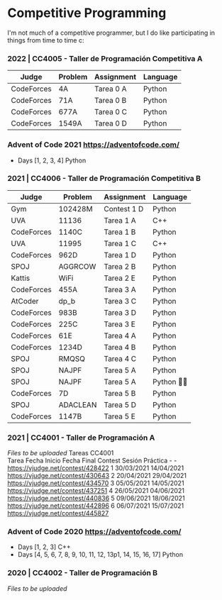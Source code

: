 # Competitive Programming

I'm not much of a competitive programmer, but I do like participating in things from time to time c:

### 2022 | CC4005 - Taller de Programación Competitiva A
| Judge | Problem | Assignment | Language |
|-------|---------|------------|----------|
|CodeForces|4A|Tarea 0 A|Python|
|CodeForces|71A|Tarea 0 B|Python|
|CodeForces|677A|Tarea 0 C|Python|
|CodeForces|1549A|Tarea 0 D|Python|


### Advent of Code 2021 https://adventofcode.com/

 - Days [1, 2, 3, 4] Python

### 2021 | CC4006 - Taller de Programación Competitiva B

| Judge | Problem | Assignment | Language |
|-------|---------|------------|----------|
|Gym|102428M|Contest 1 D|Python|
|UVA|11136|Tarea 1 A|C++|
|CodeForces|1140C|Tarea 1 B|Python|
|UVA|11995|Tarea 1 C|C++|
|CodeForces|962D|Tarea 1 D|Python|
|SPOJ|AGGRCOW|Tarea 2 B|Python|
|Kattis|WiFi|Tarea 2 E|Python|
|CodeForces|455A|Tarea 3 A|Python|
|AtCoder|dp_b|Tarea 3 C|Python|
|CodeForces|983B|Tarea 3 D|Python|
|CodeForces|225C|Tarea 3 E|Python|
|CodeForces|61E|Tarea 4 A|Python|
|CodeForces|1234D|Tarea 4 B|Python|
|SPOJ|RMQSQ|Tarea 4 C|Python|
|SPOJ|NAJPF|Tarea 5 A|Python|
|SPOJ|NAJPF|Tarea 5 A|Python 🏌️‍⛳|
|CodeForces|7D|Tarea 5 B|Python|
|SPOJ|ADACLEAN|Tarea 5 D|Python|
|CodeForces|1147B|Tarea 5 E|Python|

### 2021 | CC4001 - Taller de Programación A

*Files to be uploaded*
Tareas CC4001			
Tarea	Fecha Inicio	Fecha Final	Contest
Sesión Práctica	-	-	https://vjudge.net/contest/428422
1	30/03/2021	14/04/2021	https://vjudge.net/contest/430643
2	20/04/2021	29/04/2021	https://vjudge.net/contest/434570
3	05/05/2021	14/05/2021	https://vjudge.net/contest/437251
4	26/05/2021	04/06/2021	https://vjudge.net/contest/440836
5	09/06/2021	18/06/2021	https://vjudge.net/contest/442896
6	06/07/2021	15/07/2021	https://vjudge.net/contest/445827

### Advent of Code 2020 https://adventofcode.com/

 - Days [1, 2, 3] C++
 - Days [4, 5, 6, 7, 8, 9, 10, 11, 12, 13p1, 14, 15, 16, 17] Python

### 2020 | CC4002 - Taller de Programación B

*Files to be uploaded*

